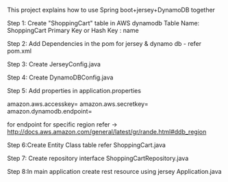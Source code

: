 This project explains how to use Spring boot+jersey+DynamoDB together

Step 1: Create "ShoppingCart" table in AWS dynamodb 
Table Name: ShoppingCart
Primary Key or Hash Key : name

Step 2: Add Dependencies in the pom for jersey & dynamo db - refer pom.xml

Step 3: Create JerseyConfig.java 

Step 4: Create DynamoDBConfig.java  

Step 5: Add properties in application.properties

amazon.aws.accesskey=
amazon.aws.secretkey=
amazon.dynamodb.endpoint=

for endpoint for specific region refer -> http://docs.aws.amazon.com/general/latest/gr/rande.html#ddb_region 

Step 6:Create Entity Class table refer ShoppingCart.java

Step 7: Create repository interface ShoppingCartRepository.java

Step 8:In main application create rest resource using jersey Application.java


